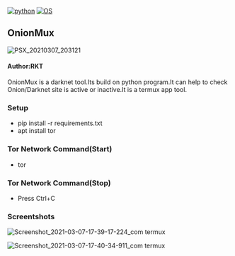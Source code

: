 [![python](https://img.shields.io/badge/Program-Python-brightgreen.svg)](https://www.python.org/downloads/release/python/)
[![OS](https://img.shields.io/badge/Tested%20On-Android-yellowgreen.svg)](https://termux.com/)


 <h2>OnionMux</h2>


![PSX_20210307_203121](https://user-images.githubusercontent.com/69615463/110243402-69a89a80-7f84-11eb-8bb3-7a568b6a6b25.jpg)


<h4>Author:RKT</h4>

OnionMux is a darknet tool.Its build on python program.It can help to check Onion/Darknet site is active or inactive.It is a termux app tool.


### Setup ###

+ pip install -r requirements.txt
+ apt install tor

### Tor Network Command(Start) ###

+ tor

### Tor Network Command(Stop) ###

+ Press Ctrl+C


### Screentshots ###


![Screenshot_2021-03-07-17-39-17-224_com termux](https://user-images.githubusercontent.com/69615463/110238634-f182aa80-7f6c-11eb-8f4c-c1e2622afd8d.jpg)

![Screenshot_2021-03-07-17-40-34-911_com termux](https://user-images.githubusercontent.com/69615463/110238678-27c02a00-7f6d-11eb-9c18-0146a7b6c090.jpg)

